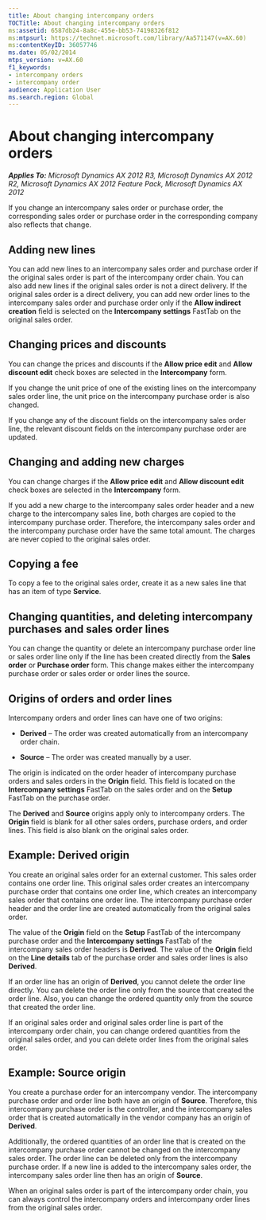 ```yaml
---
title: About changing intercompany orders
TOCTitle: About changing intercompany orders
ms:assetid: 6587db24-8a8c-455e-bb53-74198326f812
ms:mtpsurl: https://technet.microsoft.com/library/Aa571147(v=AX.60)
ms:contentKeyID: 36057746
ms.date: 05/02/2014
mtps_version: v=AX.60
f1_keywords:
- intercompany orders
- intercompany order
audience: Application User
ms.search.region: Global
---
```


# About changing intercompany orders 


_**Applies To:** Microsoft Dynamics AX 2012 R3, Microsoft Dynamics AX 2012 R2, Microsoft Dynamics AX 2012 Feature Pack, Microsoft Dynamics AX 2012_

If you change an intercompany sales order or purchase order, the corresponding sales order or purchase order in the corresponding company also reflects that change.

## Adding new lines

You can add new lines to an intercompany sales order and purchase order if the original sales order is part of the intercompany order chain. You can also add new lines if the original sales order is not a direct delivery. If the original sales order is a direct delivery, you can add new order lines to the intercompany sales order and purchase order only if the **Allow indirect creation** field is selected on the **Intercompany settings** FastTab on the original sales order.

## Changing prices and discounts

You can change the prices and discounts if the **Allow price edit** and **Allow discount edit** check boxes are selected in the **Intercompany** form.

If you change the unit price of one of the existing lines on the intercompany sales order line, the unit price on the intercompany purchase order is also changed.

If you change any of the discount fields on the intercompany sales order line, the relevant discount fields on the intercompany purchase order are updated.

## Changing and adding new charges

You can change charges if the **Allow price edit** and **Allow discount edit** check boxes are selected in the **Intercompany** form.

If you add a new charge to the intercompany sales order header and a new charge to the intercompany sales line, both charges are copied to the intercompany purchase order. Therefore, the intercompany sales order and the intercompany purchase order have the same total amount. The charges are never copied to the original sales order.

## Copying a fee

To copy a fee to the original sales order, create it as a new sales line that has an item of type **Service**.

## Changing quantities, and deleting intercompany purchases and sales order lines

You can change the quantity or delete an intercompany purchase order line or sales order line only if the line has been created directly from the **Sales order** or **Purchase order** form. This change makes either the intercompany purchase order or sales order or order lines the source.

## Origins of orders and order lines

Intercompany orders and order lines can have one of two origins:

  - **Derived** – The order was created automatically from an intercompany order chain.

  - **Source** – The order was created manually by a user.

The origin is indicated on the order header of intercompany purchase orders and sales orders in the **Origin** field. This field is located on the **Intercompany settings** FastTab on the sales order and on the **Setup** FastTab on the purchase order.

The **Derived** and **Source** origins apply only to intercompany orders. The **Origin** field is blank for all other sales orders, purchase orders, and order lines. This field is also blank on the original sales order.

## Example: Derived origin

You create an original sales order for an external customer. This sales order contains one order line. This original sales order creates an intercompany purchase order that contains one order line, which creates an intercompany sales order that contains one order line. The intercompany purchase order header and the order line are created automatically from the original sales order.

The value of the **Origin** field on the **Setup** FastTab of the intercompany purchase order and the **Intercompany settings** FastTab of the intercompany sales order headers is **Derived**. The value of the **Origin** field on the **Line details** tab of the purchase order and sales order lines is also **Derived**.

If an order line has an origin of **Derived**, you cannot delete the order line directly. You can delete the order line only from the source that created the order line. Also, you can change the ordered quantity only from the source that created the order line.

If an original sales order and original sales order line is part of the intercompany order chain, you can change ordered quantities from the original sales order, and you can delete order lines from the original sales order.

## Example: Source origin

You create a purchase order for an intercompany vendor. The intercompany purchase order and order line both have an origin of **Source**. Therefore, this intercompany purchase order is the controller, and the intercompany sales order that is created automatically in the vendor company has an origin of **Derived**.

Additionally, the ordered quantities of an order line that is created on the intercompany purchase order cannot be changed on the intercompany sales order. The order line can be deleted only from the intercompany purchase order. If a new line is added to the intercompany sales order, the intercompany sales order line then has an origin of **Source**.

When an original sales order is part of the intercompany order chain, you can always control the intercompany orders and intercompany order lines from the original sales order.

  


